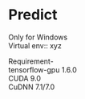 # Predict
Only for Windows<br/>
Virtual env:: xyz

Requirement-<br/>
 tensorflow-gpu 1.6.0<br/>
 CUDA 9.0<br/>
 CuDNN 7.1/7.0<br/>
